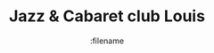 ---
title: "Jazz & Cabaret club Louis"
description: "702 Oak Ridge Drive, Missouri"
date: :filename
draft: false
event:
  public: false
---